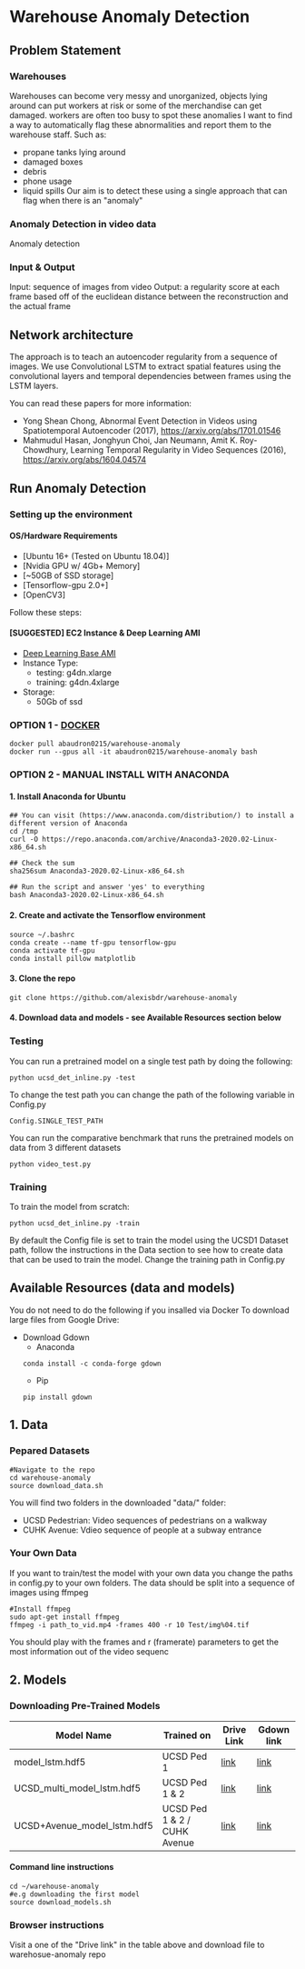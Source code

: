 # Warehouse Anomaly Detection

## Problem Statement
### Warehouses
Warehouses can become very messy and unorganized, objects lying around can put workers at risk or some of the merchandise can get damaged. workers are often too busy to spot these anomalies
I want to find a way to automatically flag these abnormalities and report them to the warehouse staff. Such as: 
- propane tanks lying around
- damaged boxes
- debris
- phone usage
- liquid spills
Our aim is to detect these using a single approach that can flag when there is an "anomaly"

### Anomaly Detection in video data
Anomaly detection

### Input & Output
Input: sequence of images from video
Output: a regularity score at each frame based off of the euclidean distance between the reconstruction and the actual frame

## Network architecture
The approach is to teach an autoencoder regularity from a sequence of images. We use Convolutional LSTM to extract spatial features using the convolutional layers and temporal dependencies between frames using the LSTM layers.

You can read these papers for more information: 
* Yong Shean Chong, Abnormal Event Detection in Videos using Spatiotemporal Autoencoder (2017), https://arxiv.org/abs/1701.01546
* Mahmudul Hasan, Jonghyun Choi, Jan Neumann, Amit K. Roy-Chowdhury, Learning Temporal Regularity in Video Sequences (2016), https://arxiv.org/abs/1604.04574


## Run Anomaly Detection
### Setting up the environment
#### OS/Hardware Requirements
* [Ubuntu 16+ (Tested on Ubuntu 18.04)]
* [Nvidia GPU w/ 4Gb+ Memory]
* [~50GB of SSD storage]
* [Tensorflow-gpu 2.0+]
* [OpenCV3]

Follow these steps:

#### [SUGGESTED] EC2 Instance & Deep Learning AMI
* [Deep Learning Base AMI](https://aws.amazon.com/marketplace/pp/B07Y3VDBNS)
* Instance Type:
    * testing: g4dn.xlarge
    * training: g4dn.4xlarge
* Storage: 
    * 50Gb of ssd

### OPTION 1 - [DOCKER](https://hub.docker.com/repository/docker/abaudron0215/warehouse-anomaly)
```
docker pull abaudron0215/warehouse-anomaly
docker run --gpus all -it abaudron0215/warehouse-anomaly bash
```

### OPTION 2 - MANUAL INSTALL WITH ANACONDA
#### 1. Install Anaconda for Ubuntu
```
## You can visit (https://www.anaconda.com/distribution/) to install a different version of Anaconda
cd /tmp
curl -O https://repo.anaconda.com/archive/Anaconda3-2020.02-Linux-x86_64.sh

## Check the sum 
sha256sum Anaconda3-2020.02-Linux-x86_64.sh

## Run the script and answer 'yes' to everything
bash Anaconda3-2020.02-Linux-x86_64.sh
```

#### 2. Create and activate the Tensorflow environment
```
source ~/.bashrc
conda create --name tf-gpu tensorflow-gpu
conda activate tf-gpu
conda install pillow matplotlib
```
#### 3. Clone the repo
```
git clone https://github.com/alexisbdr/warehouse-anomaly
```
#### 4. Download data and models - see Available Resources section below 

### Testing
You can run a pretrained model on a single test path by doing the following:
```
python ucsd_det_inline.py -test
```
To change the test path you can change the path of the following variable in Config.py
```
Config.SINGLE_TEST_PATH
```

You can run the comparative benchmark that runs the pretrained models on data from 3 different datasets
```
python video_test.py
```

### Training
To train the model from scratch:
```
python ucsd_det_inline.py -train
```
By default the Config file is set to train the model using the UCSD1 Dataset path, follow the instructions in the Data section to see how to create data that can be used to train the model. 
Change the training path in Config.py

## Available Resources (data and models)

You do not need to do the following if you insalled via Docker
To download large files from Google Drive:
* Download Gdown
    * Anaconda
    ```
    conda install -c conda-forge gdown
    ```
    * Pip
    ```
    pip install gdown
    ```

## 1. Data

### Pepared Datasets

```
#Navigate to the repo
cd warehouse-anomaly
source download_data.sh
```

You will find two folders in the downloaded "data/" folder:
* UCSD Pedestrian: Video sequences of pedestrians on a walkway
* CUHK Avenue: Vdieo sequence of people at a subway entrance

### Your Own Data

If you want to train/test the model with your own data you change the paths in config.py to your own folders. The data should be split into a sequence of images using ffmpeg
```
#Install ffmpeg
sudo apt-get install ffmpeg
ffmpeg -i path_to_vid.mp4 -frames 400 -r 10 Test/img%04.tif
```
You should play with the frames and r (framerate) parameters to get the most information out of the video sequenc

## 2. Models

### Downloading Pre-Trained Models

Model Name  | Trained on | Drive Link | Gdown link
------------- | ------------- | -------------------------------- | --------------------------------
model_lstm.hdf5  | UCSD Ped 1 | [link](https://drive.google.com/open?id=1eIKttsHFUlZdWI4k7rIMDDsOAgURkhTp) | [link](https://drive.google.com/uc?id=1eIKttsHFUlZdWI4k7rIMDDsOAgURkhTp)
UCSD_multi_model_lstm.hdf5  | UCSD Ped 1 & 2 | [link](https://drive.google.com/open?id=19L5mcQk3CllZRfv3iIErdoVhNcX9s50m) | [link](https://drive.google.com/uc?id=19L5mcQk3CllZRfv3iIErdoVhNcX9s50m)
UCSD+Avenue_model_lstm.hdf5 | UCSD Ped 1 & 2 / CUHK Avenue | [link](https://drive.google.com/open?id=1BCTHVZc4FnjveEcxEVU9DIMgfwJdsjx9) | [link](https://drive.google.com/uc?id=1BCTHVZc4FnjveEcxEVU9DIMgfwJdsjx9)

#### Command line instructions

```
cd ~/warehouse-anomaly
#e.g downloading the first model
source download_models.sh
```

### Browser instructions
Visit a one of the "Drive link" in the table above and download file to warehosue-anomaly repo
